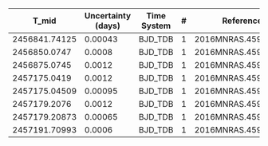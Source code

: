 |T_mid|Uncertainty (days)           |Time System|#                                            |Reference                           |
|-----|-----------------------------|-----------|---------------------------------------------|------------------------------------|
|2456841.74125|0.00043                      |BJD_TDB    |1                                            |2016MNRAS.459.4281K                 |
|2456850.0747|0.0008                       |BJD_TDB    |1                                            |2016MNRAS.459.4281K                 |
|2456875.0745|0.0012                       |BJD_TDB    |1                                            |2016MNRAS.459.4281K                 |
|2457175.0419|0.0012                       |BJD_TDB    |1                                            |2016MNRAS.459.4281K                 |
|2457175.04509|0.00095                      |BJD_TDB    |1                                            |2016MNRAS.459.4281K                 |
|2457179.2076|0.0012                       |BJD_TDB    |1                                            |2016MNRAS.459.4281K                 |
|2457179.20873|0.00065                      |BJD_TDB    |1                                            |2016MNRAS.459.4281K                 |
|2457191.70993|0.0006                       |BJD_TDB    |1                                            |2016MNRAS.459.4281K                 |
